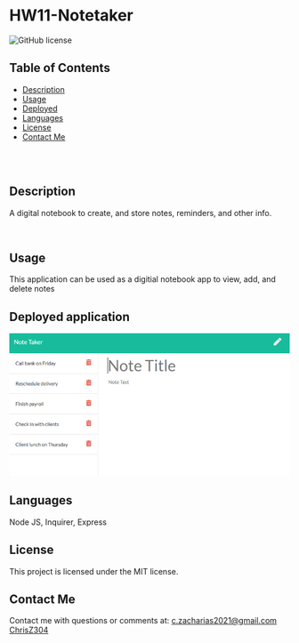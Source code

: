 # HW11-Notetaker <br />

![GitHub license](https://img.shields.io/badge/license-MIT-ff69b4.svg) <br />

## Table of Contents 

- [Description](#description)
- [Usage](#usage)
- [Deployed](#deployed-application)
- [Languages](#languages)
- [License](#license)
- [Contact Me](#contact-me)

<br />
<br />

## Description

A digital notebook to create, and store notes, reminders, and other info. <br />

<br />

## Usage

This application can be used as a digitial notebook app to view, add, and delete notes<br />

## Deployed application

[![Notetaker Application](Assets/11-express-homework-demo-01.png)](https://github.com/ChrisZ304/HW11-Notetaker)<br />

## Languages

Node JS, Inquirer, Express <br />

## License

  This project is licensed under the MIT license. <br />



## Contact Me

Contact me with questions or comments at: 
c.zacharias2021@gmail.com <br /> 
[ChrisZ304](https://github.com/chrisz304) <br />

